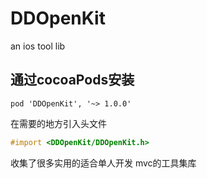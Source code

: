 # DDOpenKit
an ios tool lib

## 通过cocoaPods安装

```shell
pod 'DDOpenKit', '~> 1.0.0'
```

在需要的地方引入头文件

```objective-c
#import <DDOpenKit/DDOpenKit.h>
```



 收集了很多实用的适合单人开发 mvc的工具集库

